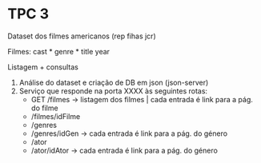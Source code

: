 # TPC 3
Dataset dos filmes americanos (rep fihas jcr)

Filmes:
    cast *
    genre *
    title
    year

Listagem + consultas

1. Análise do dataset e criação de DB em json (json-server)
2. Serviço que responde na porta XXXX às seguintes rotas:
   - GET /filmes -> listagem dos filmes | cada entrada é link para a pág. do filme
   - /filmes/idFilme 
   - /genres
   - /genres/idGen -> cada entrada é link para a pág. do género
   - /ator
   - /ator/idAtor -> cada entrada é link para a pág. do género